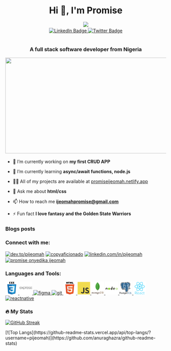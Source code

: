 <h1 align="center">Hi 👋, I'm Promise</h1>
<div align ="center">
<img src= "https://media.giphy.com/media/CuuSHzuc0O166MRfjt/giphy.gif" width = "150"></img>
</div>
<div id="badges" align= "center">
  <a href="  linkedin.com/in/pijeomah">
    <img src="https://img.shields.io/badge/LinkedIn-blue?style=for-the-badge&logo=linkedin&logoColor=white" alt="LinkedIn Badge"/>
  </a>
  <a href="https://twitter.com/copyaficionado">
    <img src="https://img.shields.io/badge/Twitter-blue?style=for-the-badge&logo=twitter&logoColor=white" alt="Twitter Badge"/>
  </a>
</div>
<div align ="center"><img src="https://komarev.com/ghpvc/?username=pijeomah&style=flat-square&color=blue" alt=""/></div>

<h3 align="center">A full stack software developer from Nigeria</h3>
<div align= "center"><img src="https://media.giphy.com/media/dWesBcTLavkZuG35MI/giphy.gif" width="600" height="300"/></div>

- 🔭 I’m currently working on **my first CRUD APP**

- 🌱 I’m currently learning **async/await functions, node.js**

- 👨‍💻 All of my projects are available at [promiseijeomah.netlify.app](promiseijeomah.netlify.app)

- 💬 Ask me about **html/css**

- 📫 How to reach me **ijeomahpromise@gmail.com**

- ⚡ Fun fact **I love fantasy and the Golden State Warriors**



### Blogs posts
<!-- BLOG-POST-LIST:START -->
<!-- BLOG-POST-LIST:END -->

<h3 align="left">Connect with me:</h3>
<p align="left">
<a href="https://dev.to/dev.to/pijeomah" target="blank"><img align="center" src="https://raw.githubusercontent.com/rahuldkjain/github-profile-readme-generator/master/src/images/icons/Social/devto.svg" alt="dev.to/pijeomah" height="30" width="40" /></a>
<a href="https://twitter.com/copyaficionado" target="blank"><img align="center" src="https://raw.githubusercontent.com/rahuldkjain/github-profile-readme-generator/master/src/images/icons/Social/twitter.svg" alt="copyaficionado" height="30" width="40" /></a>
<a href="https://linkedin.com/in/linkedin.com/in/pijeomah" target="blank"><img align="center" src="https://raw.githubusercontent.com/rahuldkjain/github-profile-readme-generator/master/src/images/icons/Social/linked-in-alt.svg" alt="linkedin.com/in/pijeomah" height="30" width="40" /></a>
<a href="https://fb.com/promise onyedika ijeomah" target="blank"><img align="center" src="https://raw.githubusercontent.com/rahuldkjain/github-profile-readme-generator/master/src/images/icons/Social/facebook.svg" alt="promise onyedika ijeomah" height="30" width="40" /></a>
</p>

<h3 align="left">Languages and Tools:</h3>
<p align="left"> <a href="https://www.w3schools.com/css/" target="_blank" rel="noreferrer"> <img src="https://raw.githubusercontent.com/devicons/devicon/master/icons/css3/css3-original-wordmark.svg" alt="css3" width="40" height="40"/> </a> <a href="https://expressjs.com" target="_blank" rel="noreferrer"> <img src="https://raw.githubusercontent.com/devicons/devicon/master/icons/express/express-original-wordmark.svg" alt="express" width="40" height="40"/> </a> <a href="https://www.figma.com/" target="_blank" rel="noreferrer"> <img src="https://www.vectorlogo.zone/logos/figma/figma-icon.svg" alt="figma" width="40" height="40"/> </a> <a href="https://git-scm.com/" target="_blank" rel="noreferrer"> <img src="https://www.vectorlogo.zone/logos/git-scm/git-scm-icon.svg" alt="git" width="40" height="40"/> </a> <a href="https://www.w3.org/html/" target="_blank" rel="noreferrer"> <img src="https://raw.githubusercontent.com/devicons/devicon/master/icons/html5/html5-original-wordmark.svg" alt="html5" width="40" height="40"/> </a> <a href="https://developer.mozilla.org/en-US/docs/Web/JavaScript" target="_blank" rel="noreferrer"> <img src="https://raw.githubusercontent.com/devicons/devicon/master/icons/javascript/javascript-original.svg" alt="javascript" width="40" height="40"/> </a> <a href="https://www.mongodb.com/" target="_blank" rel="noreferrer"> <img src="https://raw.githubusercontent.com/devicons/devicon/master/icons/mongodb/mongodb-original-wordmark.svg" alt="mongodb" width="40" height="40"/> </a> <a href="https://nodejs.org" target="_blank" rel="noreferrer"> <img src="https://raw.githubusercontent.com/devicons/devicon/master/icons/nodejs/nodejs-original-wordmark.svg" alt="nodejs" width="40" height="40"/> </a> <a href="https://www.postgresql.org" target="_blank" rel="noreferrer"> <img src="https://raw.githubusercontent.com/devicons/devicon/master/icons/postgresql/postgresql-original-wordmark.svg" alt="postgresql" width="40" height="40"/> </a> <a href="https://reactjs.org/" target="_blank" rel="noreferrer"> <img src="https://raw.githubusercontent.com/devicons/devicon/master/icons/react/react-original-wordmark.svg" alt="react" width="40" height="40"/> </a> <a href="https://reactnative.dev/" target="_blank" rel="noreferrer"> <img src="https://reactnative.dev/img/header_logo.svg" alt="reactnative" width="40" height="40"/> </a> </p>


### :fire: My Stats
[![GitHub Streak](http://github-readme-streak-stats.herokuapp.com?user=pijeomah&theme=dark)](https://git.io/streak-stats)
<div>
[![Top Langs](https://github-readme-stats.vercel.app/api/top-langs/?username=pijeomah)](https://github.com/anuraghazra/github-readme-stats)
</div>

